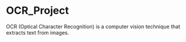 # OCR_Project
OCR (Optical Character Recognition) is a computer vision technique that extracts text from images.
